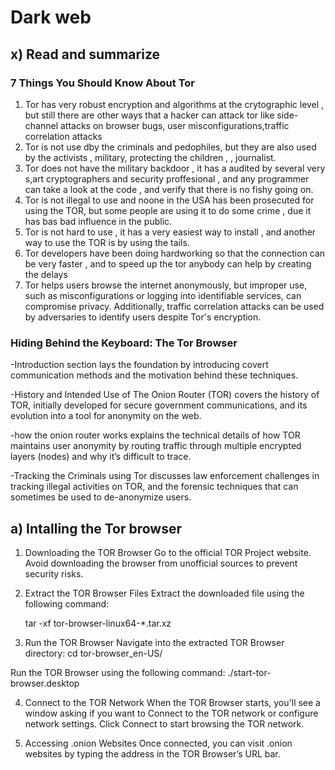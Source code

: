 # Dark web 


## x) Read and summarize 
### 7 Things You Should Know About Tor

1. Tor has very robust encryption and algorithms at the crytographic level , but still there are other ways that a hacker can attack tor like side-channel attacks on browser bugs, user misconfigurations,traffic correlation attacks
2. Tor is not use dby the criminals and pedophiles, but they are also used by the activists , military, protecting the children , , journalist.
3. Tor does not have the military backdoor , it has a audited by several very s,art cryptographers and security proffesional , and any programmer can take a look at the code , and verify that there is no fishy going on.
4. Tor is not illegal to use and noone in the USA has been prosecuted for using the TOR, but some people are using it  to do some crime , due it has bas bad influence in the public.
5. Tor is not hard to use , it has a very easiest way to install , and another way to use the TOR is by using the tails.
6. Tor developers have been doing hardworking so that the connection can be very faster , and to speed up the tor anybody can help by creating the delays
7. Tor helps users browse the internet anonymously, but improper use, such as misconfigurations or logging into identifiable services, can compromise privacy. Additionally, traffic correlation attacks can be used by adversaries to identify users despite Tor's encryption.

### Hiding Behind the Keyboard: The Tor Browser 
-Introduction section lays the foundation by introducing covert communication methods and the motivation behind these techniques.

-History and Intended Use of The Onion Router (TOR) covers the history of TOR, initially developed for secure government communications, and its evolution into a tool for anonymity on the web.

-how the onion router works explains the technical details of how TOR maintains user anonymity by routing traffic through multiple encrypted layers (nodes) and why it’s difficult to trace.

-Tracking the Criminals using Tor discusses law enforcement challenges in tracking illegal activities on TOR, and the forensic techniques that can sometimes be used to de-anonymize users.



## a) Intalling the Tor browser
1. Downloading the TOR Browser
  Go to the official TOR Project website. Avoid downloading the browser from unofficial sources to prevent security risks.

2. Extract the TOR Browser Files
  Extract the downloaded file using the following command:

    tar -xf tor-browser-linux64-*.tar.xz

3. Run the TOR Browser
  Navigate into the extracted TOR Browser directory:
    cd tor-browser_en-US/

  Run the TOR Browser using the following command:
    ./start-tor-browser.desktop

4. Connect to the TOR Network
  When the TOR Browser starts, you'll see a window asking if you want to Connect to the TOR network or configure network settings. Click Connect to start browsing the TOR network.

5. Accessing .onion Websites
  Once connected, you can visit .onion websites by typing the address in the TOR Browser’s URL bar. 
  

